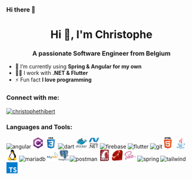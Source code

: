 ### Hi there 👋

<h1 align="center">Hi 👋, I'm Christophe</h1>
<h3 align="center">A passionate Software Engineer from Belgium </h3>

- 🔭 I’m currently using **Spring & Angular for my own**
- 👨‍💻 I work with **.NET & Flutter**
- ⚡ Fun fact **I love programming**

<h3 align="left">Connect with me:</h3>
<p align="left">
<a href="https://linkedin.com/in/christophethibert" target="blank"><img align="center" src="https://raw.githubusercontent.com/rahuldkjain/github-profile-readme-generator/master/src/images/icons/Social/linked-in-alt.svg" alt="christophethibert" height="30" width="30" /></a>
</p>

<h3 align="left">Languages and Tools:</h3>
<p align="left">  <img src="https://angular.io/assets/images/logos/angular/angular.svg" alt="angular" width="30" height="30"/> <img src="https://raw.githubusercontent.com/devicons/devicon/master/icons/csharp/csharp-original.svg" alt="csharp" width="30" height="30"/>  <img src="https://raw.githubusercontent.com/devicons/devicon/master/icons/css3/css3-original-wordmark.svg" alt="css3" width="30" height="30"/> <img src="https://www.vectorlogo.zone/logos/dartlang/dartlang-icon.svg" alt="dart" width="30" height="30"/>  <img src="https://raw.githubusercontent.com/devicons/devicon/master/icons/docker/docker-original-wordmark.svg" alt="docker" width="30" height="30"/> <img src="https://raw.githubusercontent.com/devicons/devicon/master/icons/dot-net/dot-net-original-wordmark.svg" alt="dotnet" width="30" height="30"/><img src="https://www.vectorlogo.zone/logos/firebase/firebase-icon.svg" alt="firebase" width="30" height="30"/>  <img src="https://www.vectorlogo.zone/logos/flutterio/flutterio-icon.svg" alt="flutter" width="30" height="30"/>  <img src="https://www.vectorlogo.zone/logos/git-scm/git-scm-icon.svg" alt="git" width="30" height="30"/><img src="https://raw.githubusercontent.com/devicons/devicon/master/icons/html5/html5-original-wordmark.svg" alt="html5" width="30" height="30"/> <img src="https://raw.githubusercontent.com/devicons/devicon/master/icons/java/java-original.svg" alt="java" width="30" height="30"/>  <img src="https://raw.githubusercontent.com/devicons/devicon/master/icons/linux/linux-original.svg" alt="linux" width="30" height="30"/>  <img src="https://www.vectorlogo.zone/logos/mariadb/mariadb-icon.svg" alt="mariadb" width="30" height="30"/> <img src="https://raw.githubusercontent.com/devicons/devicon/master/icons/mysql/mysql-original-wordmark.svg" alt="mysql" width="30" height="30"/><img src="https://raw.githubusercontent.com/devicons/devicon/master/icons/postgresql/postgresql-original-wordmark.svg" alt="postgresql" width="30" height="30"/><img src="https://www.vectorlogo.zone/logos/getpostman/getpostman-icon.svg" alt="postman" width="30" height="30"/>  <img src="https://raw.githubusercontent.com/devicons/devicon/master/icons/rails/rails-original-wordmark.svg" alt="rails" width="30" height="30"/> <img src="https://raw.githubusercontent.com/devicons/devicon/master/icons/ruby/ruby-original.svg" alt="ruby" width="30" height="30"/> <img src="https://raw.githubusercontent.com/devicons/devicon/master/icons/sass/sass-original.svg" alt="sass" width="30" height="30"/> <img src="https://www.vectorlogo.zone/logos/springio/springio-icon.svg" alt="spring" width="30" height="30"/> <img src="https://www.vectorlogo.zone/logos/tailwindcss/tailwindcss-icon.svg" alt="tailwind" width="30" height="30"/>  <img src="https://raw.githubusercontent.com/devicons/devicon/master/icons/typescript/typescript-original.svg" alt="typescript" width="30" height="30"/>  </p>

